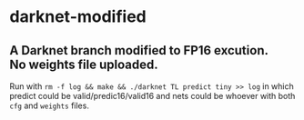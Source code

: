 # darknet-modified
A Darknet branch modified to FP16 excution.  
No weights file uploaded.  
---
Run with `` rm -f log && make && ./darknet TL predict tiny >> log ``
in which predict could be valid/predic16/valid16 and nets could be whoever with both ``cfg`` and ``weights`` files.  
